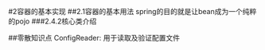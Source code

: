 #2容器的基本实现
##2.1容器的基本用法
spring的目的就是让bean成为一个纯粹的pojo
###2.4.2核心类介绍

##零散知识点
ConfigReader: 用于读取及验证配置文件
